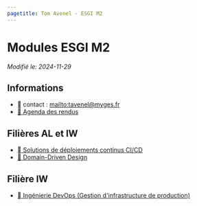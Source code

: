 ```yaml
---
pagetitle: Tom Avenel - ESGI M2
---
```


# Modules ESGI M2

_Modifié le: 2024-11-29_

## Informations

- 📧 contact : <mailto:tavenel@myges.fr>
- [📅 Agenda des rendus](https://acloud5.zaclys.com/index.php/apps/calendar/p/zmxjBNSD6sCJApGX/dayGridMonth/now)

## Filières AL et IW

- [ Solutions de déploiements continus CI/CD](/promotions/esgi/esgi-m2-iw-cicd.html)
- [🤝 Domain-Driven Design](/promotions/esgi/esgi-m2-ddd.html)

## Filière IW

- [󱃾  Ingénierie DevOps (Gestion d'infrastructure de production)](/promotions/esgi/esgi-m2-devops.html)

